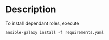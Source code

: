 # Description

To install dependant roles, execute
```
ansible-galaxy install -f requirements.yaml
```